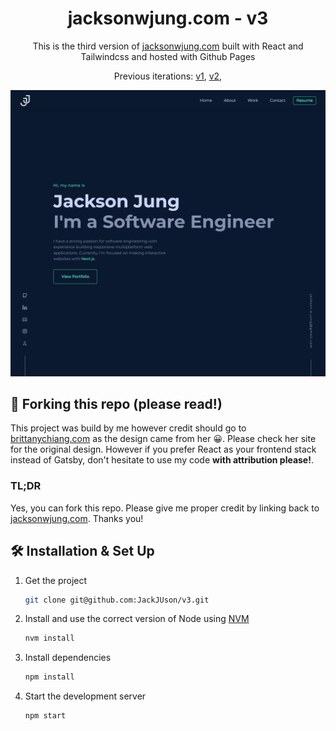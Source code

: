 <h1 align="center">
  jacksonwjung.com - v3
</h1>
<p align="center">
  This is the third version of <a href="https://jacksonwjung.com" target="_blank">jacksonwjung.com</a> built with React and Tailwindcss and hosted with Github Pages
</p>
<p align="center">
  Previous iterations:
  <a href="https://github.com/JackJUson/v1" target="_blank">v1</a>,
  <a href="https://github.com/JackJUson/v2" target="_blank">v2</a>,
</p>

![demo](https://github.com/JackJUson/v3/blob/main/public/demo.png)

## 🚨 Forking this repo (please read!)

This project was build by me however credit should go to [brittanychiang.com](https://brittanychiang.com) as the design came from her 😀. Please check her site for the original design. However if you prefer React as your frontend stack instead of Gatsby, don't hesitate to use my code **with attribution please!**.

### TL;DR

Yes, you can fork this repo. Please give me proper credit by linking back to [jacksonwjung.com](https://jacksonwjung.com). Thanks you!

## 🛠 Installation & Set Up

1. Get the project

   ```sh
   git clone git@github.com:JackJUson/v3.git
   ```

2. Install and use the correct version of Node using [NVM](https://github.com/nvm-sh/nvm)

   ```sh
   nvm install
   ```

3. Install dependencies

   ```sh
   npm install
   ```

4. Start the development server

   ```sh
   npm start
   ```
